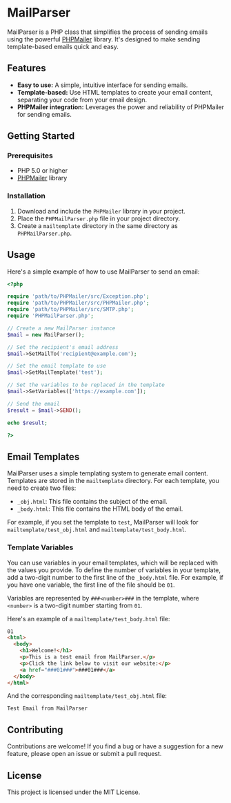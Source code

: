 # MailParser

MailParser is a PHP class that simplifies the process of sending emails using the powerful [PHPMailer](https://github.com/PHPMailer/PHPMailer) library. It's designed to make sending template-based emails quick and easy.

## Features

-   **Easy to use:** A simple, intuitive interface for sending emails.
-   **Template-based:** Use HTML templates to create your email content, separating your code from your email design.
-   **PHPMailer integration:** Leverages the power and reliability of PHPMailer for sending emails.

## Getting Started

### Prerequisites

-   PHP 5.0 or higher
-   [PHPMailer](https://github.com/PHPMailer/PHPMailer) library

### Installation

1.  Download and include the `PHPMailer` library in your project.
2.  Place the `PHPMailParser.php` file in your project directory.
3.  Create a `mailtemplate` directory in the same directory as `PHPMailParser.php`.

## Usage

Here's a simple example of how to use MailParser to send an email:

```php
<?php

require 'path/to/PHPMailer/src/Exception.php';
require 'path/to/PHPMailer/src/PHPMailer.php';
require 'path/to/PHPMailer/src/SMTP.php';
require 'PHPMailParser.php';

// Create a new MailParser instance
$mail = new MailParser();

// Set the recipient's email address
$mail->SetMailTo('recipient@example.com');

// Set the email template to use
$mail->SetMailTemplate('test');

// Set the variables to be replaced in the template
$mail->SetVariables(['https://example.com']);

// Send the email
$result = $mail->SEND();

echo $result;

?>
```

## Email Templates

MailParser uses a simple templating system to generate email content. Templates are stored in the `mailtemplate` directory. For each template, you need to create two files:

-   `_obj.html`: This file contains the subject of the email.
-   `_body.html`: This file contains the HTML body of the email.

For example, if you set the template to `test`, MailParser will look for `mailtemplate/test_obj.html` and `mailtemplate/test_body.html`.

### Template Variables

You can use variables in your email templates, which will be replaced with the values you provide. To define the number of variables in your template, add a two-digit number to the first line of the `_body.html` file. For example, if you have one variable, the first line of the file should be `01`.

Variables are represented by `###<number>###` in the template, where `<number>` is a two-digit number starting from `01`.

Here's an example of a `mailtemplate/test_body.html` file:

```html
01
<html>
  <body>
    <h1>Welcome!</h1>
    <p>This is a test email from MailParser.</p>
    <p>Click the link below to visit our website:</p>
    <a href="###01###">###01###</a>
  </body>
</html>
```

And the corresponding `mailtemplate/test_obj.html` file:

```
Test Email from MailParser
```

## Contributing

Contributions are welcome! If you find a bug or have a suggestion for a new feature, please open an issue or submit a pull request.

## License

This project is licensed under the MIT License.

